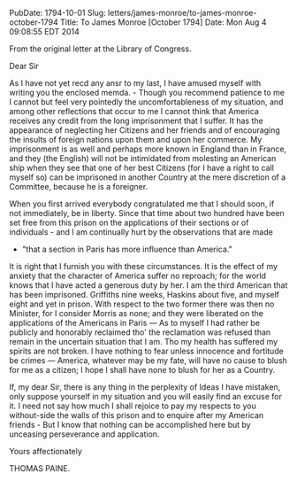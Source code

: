 PubDate: 1794-10-01
Slug: letters/james-monroe/to-james-monroe-october-1794
Title: To James Monroe  [October 1794]
Date: Mon Aug  4 09:08:55 EDT 2014

   From the original letter at the Library of Congress.

   Dear Sir

   As I have not yet recd any ansr to my last, I have amused myself
   with writing you the enclosed memda. - Though you recommend patience to
   me I cannot but feel very pointedly the uncomfortableness of my situation,
   and among other reflections that occur to me I cannot think that America
   receives any credit from the long imprisonment that I suffer. It has the
   appearance of neglecting her Citizens and her friends and of encouraging
   the insults of foreign nations upon them and upon her commerce. My
   imprisonment is as well and perhaps more known in England than in France,
   and they (the English) will not be intimidated from molesting an American
   ship when they see that one of her best Citizens (for I have a right to
   call myself so) can be imprisoned in another Country at the mere
   discretion of a Committee, because he is a foreigner.

   When you first arrived everybody congratulated me that I should soon, if
   not immediately, be in liberty. Since that time about two hundred have
   been set free from this prison on the applications of their sections or of
   individuals - and I am continually hurt by the observations that are made 
   - "that a section in Paris has more influence than America."

   It is right that I furnish you with these circumstances. It is the effect
   of my anxiety that the character of America suffer no reproach; for the
   world knows that I have acted a generous duty by her. I am the third
   American that has been imprisoned. Griffiths nine weeks, Haskins about
   five, and myself eight and yet in prison. With respect to the two
   former there was then no Minister, for I consider Morris as none; and they
   were liberated on the applications of the Americans in Paris &mdash; As to 
   myself I had rather be publicly and honorably reclaimed tho' the reclamation
   was refused than remain in the uncertain situation that I am. Tho my
   health has suffered my spirits are not broken. I have nothing to fear
   unless innocence and fortitude be crimes &mdash; America, whatever may be my 
   fate, will have no cause to blush for me as a
   citizen; I hope I shall have none to blush for her as a Country.

   If, my dear Sir, there is any thing in the perplexity of Ideas I have
   mistaken, only suppose yourself in my situation and you will easily find
   an excuse for it. I need not say how much I shall rejoice to pay my
   respects to you without-side the walls of this prison and to enquire
   after my American friends - But I know that nothing can be accomplished
   here but by unceasing perseverance and application.

   Yours affectionately

   THOMAS PAINE.


